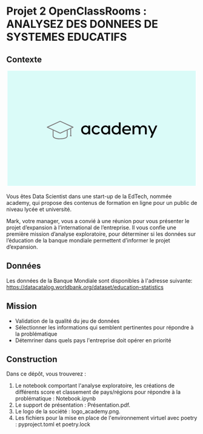 # Projet 2 OpenClassRooms : ANALYSEZ DES DONNEES DE SYSTEMES EDUCATIFS

## Contexte

<p align="center">
  <img src="logo_academy.png" alt="Logo projet">
</p>

Vous êtes Data Scientist dans une start-up de la EdTech, nommée academy, qui propose des contenus de formation en ligne pour un public de niveau lycée et université.

Mark, votre manager, vous a convié à une réunion pour vous présenter le projet d’expansion à l’international de l’entreprise. Il vous confie une première mission d’analyse exploratoire, pour déterminer si les données sur l’éducation de la banque mondiale permettent d’informer le projet d’expansion.

## Données
Les données de la Banque Mondiale sont disponibles à l'adresse suivante: https://datacatalog.worldbank.org/dataset/education-statistics

## Mission 
- Validation de la qualité du jeu de données
- Sélectionner les informations qui semblent pertinentes pour répondre à la problématique
- Détemriner dans quels pays l'entreprise doit opérer en priorité

## Construction

Dans ce dépôt, vous trouverez :
1. Le notebook comportant l'analyse exploratoire, les créations de différents score et classement de pays/régions pour répondre à la problématique : Notebook.ipynb
2. Le support de présentation : Présentation.pdf.
3. Le logo de la société : logo_academy.png.
4. Les fichiers pour la mise en place de l'environnement virtuel avec poetry : pyproject.toml et poetry.lock 